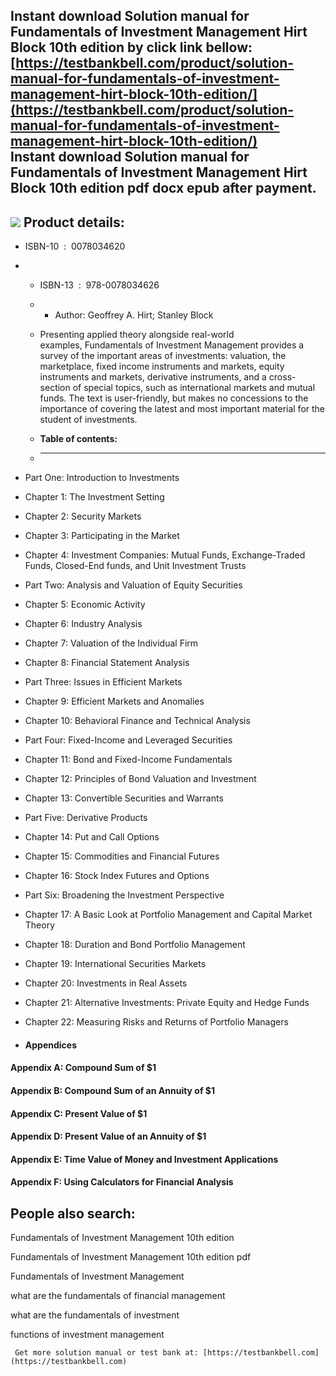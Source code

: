 Instant download **Solution manual for Fundamentals of Investment Management Hirt Block 10th edition** by click link bellow:  
[https://testbankbell.com/product/solution-manual-for-fundamentals-of-investment-management-hirt-block-10th-edition/](https://testbankbell.com/product/solution-manual-for-fundamentals-of-investment-management-hirt-block-10th-edition/)  
**Instant download Solution manual for Fundamentals of Investment Management Hirt Block 10th edition pdf docx epub after payment.**
-----------------------------------------------------------------------------------------------------------------------------------


![](https://testbankbell.com/wp-content/uploads/2023/05/51k9mTFETvL._SY300___83917.1400197598.1280.1280.jpg)
**Product details:**
--------------------


* ISBN-10 ‏ : ‎ 0078034620
* * ISBN-13 ‏ : ‎ 978-0078034626
  * * Author: Geoffrey A. Hirt; Stanley Block
   
  * Presenting applied theory alongside real-world examples, Fundamentals of Investment Management provides a survey of the important areas of investments: valuation, the marketplace, fixed income instruments and markets, equity instruments and markets, derivative instruments, and a cross-section of special topics, such as international markets and mutual funds. The text is user-friendly, but makes no concessions to the importance of covering the latest and most important material for the student of investments.
  * **Table of contents:**
  * ----------------------
 
* Part One: Introduction to Investments

* Chapter 1: The Investment Setting

* Chapter 2: Security Markets

* Chapter 3: Participating in the Market

* Chapter 4: Investment Companies: Mutual Funds, Exchange-Traded Funds, Closed-End funds, and Unit Investment Trusts

* Part Two: Analysis and Valuation of Equity Securities

* Chapter 5: Economic Activity

* Chapter 6: Industry Analysis

* Chapter 7: Valuation of the Individual Firm

* Chapter 8: Financial Statement Analysis

* Part Three: Issues in Efficient Markets

* Chapter 9: Efficient Markets and Anomalies

* Chapter 10: Behavioral Finance and Technical Analysis

* Part Four: Fixed-Income and Leveraged Securities

* Chapter 11: Bond and Fixed-Income Fundamentals

* Chapter 12: Principles of Bond Valuation and Investment

* Chapter 13: Convertible Securities and Warrants

* Part Five: Derivative Products

* Chapter 14: Put and Call Options

* Chapter 15: Commodities and Financial Futures

* Chapter 16: Stock Index Futures and Options

* Part Six: Broadening the Investment Perspective

* Chapter 17: A Basic Look at Portfolio Management and Capital Market Theory

* Chapter 18: Duration and Bond Portfolio Management

* Chapter 19: International Securities Markets

* Chapter 20: Investments in Real Assets

* Chapter 21: Alternative Investments: Private Equity and Hedge Funds

* Chapter 22: Measuring Risks and Returns of Portfolio Managers
* #### Appendices

#### Appendix A: Compound Sum of $1


#### Appendix B: Compound Sum of an Annuity of $1


#### Appendix C: Present Value of $1


#### Appendix D: Present Value of an Annuity of $1


#### Appendix E: Time Value of Money and Investment Applications


#### Appendix F: Using Calculators for Financial Analysis


**People also search:**
-----------------------


Fundamentals of Investment Management 10th edition

Fundamentals of Investment Management 10th edition pdf

Fundamentals of Investment Management

what are the fundamentals of financial management

what are the fundamentals of investment

functions of investment management




     Get more solution manual or test bank at: [https://testbankbell.com](https://testbankbell.com)

